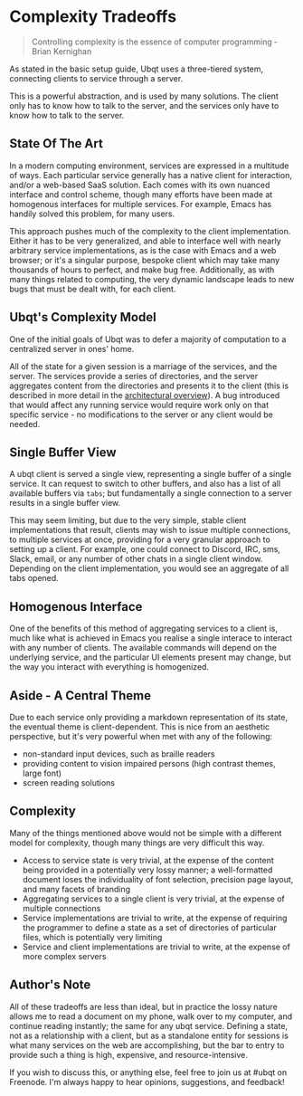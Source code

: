 # Complexity Tradeoffs

> Controlling complexity is the essence of computer programming ­ Brian Kernighan

As stated in the basic setup guide, Ubqt uses a three-tiered system, connecting clients to service through a server.

This is a powerful abstraction, and is used by many solutions. The client only has to know how to talk to the server, and the services only have to know how to talk to the server.

## State Of The Art

In a modern computing environment, services are expressed in a multitude of ways. Each particular service generally has a native client for interaction, and/or a web-based SaaS solution. Each comes with its own nuanced interface and control scheme, though many efforts have been made at homogenous interfaces for multiple services. For example, Emacs has handily solved this problem, for many users.

This approach pushes much of the complexity to the client implementation. Either it has to be very generalized, and able to interface well with nearly arbitrary service implementations, as is the case with Emacs and a web browser; or it's a singular purpose, bespoke client which may take many thousands of hours to perfect, and make bug free. Additionally, as with many things related to computing, the very dynamic landscape leads to new bugs that must be dealt with, for each client.

## Ubqt's Complexity Model

One of the initial goals of Ubqt was to defer a majority of computation to a centralized server in ones' home.

All of the state for a given session is a marriage of the services, and the server. The services provide a series of directories, and the server aggregates content from the directories and presents it to the client (this is described in more detail in the [architectural overview](architecture.md)). A bug introduced that would affect any running service would require work only on that specific service - no modifications to the server or any client would be needed.

## Single Buffer View

A ubqt client is served a single view, representing a single buffer of a single service. It can request to switch to other buffers, and also has a list of all available buffers via `tabs`; but fundamentally a single connection to a server results in a single buffer view. 

This may seem limiting, but due to the very simple, stable client implementations that result, clients may wish to issue multiple connections, to multiple services at once, providing for a very granular approach to setting up a client. For example, one could connect to Discord, IRC, sms, Slack, email, or any number of other chats in a single client window. Depending on the client implementation, you would see an aggregate of all tabs opened. 

## Homogenous Interface

One of the benefits of this method of aggregating services to a client is, much like what is achieved in Emacs you realise a single interace to interact with any number of clients. The available commands will depend on the underlying service, and the particular UI elements present may change, but the way you interact with everything is homogenized. 

## Aside - A Central Theme

Due to each service only providing a markdown representation of its state, the eventual theme is client-dependent. This is nice from an aesthetic perspective, but it's very powerful when met with any of the following:
 - non-standard input devices, such as braille readers
 - providing content to vision impaired persons (high contrast themes, large font)
 - screen reading solutions


## Complexity

Many of the things mentioned above would not be simple with a different model for complexity, though many things are very difficult this way.
 - Access to service state is very trivial, at the expense of the content being provided in a potentially very lossy manner; a well-formatted document loses the individuality of font selection, precision page layout, and many facets of branding
 - Aggregating services to a single client is very trivial, at the expense of multiple connections
 - Service implementations are trivial to write, at the expense of requiring the programmer to define a state as a set of directories of particular files, which is potentially very limiting
 - Service and client implementations are trivial to write, at the expense of more complex servers

## Author's Note

All of these tradeoffs are less than ideal, but in practice the lossy nature allows me to read a document on my phone, walk over to my computer, and continue reading instantly; the same for any ubqt service. Defining a state, not as a relationship with a client, but as a standalone entity for sessions is what many services on the web are accomplishing, but the bar to entry to provide such a thing is high, expensive, and resource-intensive.

If you wish to discuss this, or anything else, feel free to join us at #ubqt on Freenode.
I'm always happy to hear opinions, suggestions, and feedback!

